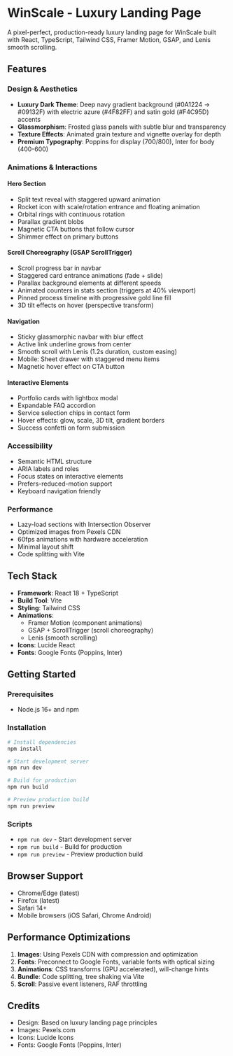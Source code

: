 # WinScale - Luxury Landing Page

A pixel-perfect, production-ready luxury landing page for WinScale built with React, TypeScript, Tailwind CSS, Framer Motion, GSAP, and Lenis smooth scrolling.

## Features

### Design & Aesthetics
- **Luxury Dark Theme**: Deep navy gradient background (#0A1224 → #09132F) with electric azure (#4F82FF) and satin gold (#F4C95D) accents
- **Glassmorphism**: Frosted glass panels with subtle blur and transparency
- **Texture Effects**: Animated grain texture and vignette overlay for depth
- **Premium Typography**: Poppins for display (700/800), Inter for body (400-600)

### Animations & Interactions

#### Hero Section
- Split text reveal with staggered upward animation
- Rocket icon with scale/rotation entrance and floating animation
- Orbital rings with continuous rotation
- Parallax gradient blobs
- Magnetic CTA buttons that follow cursor
- Shimmer effect on primary buttons

#### Scroll Choreography (GSAP ScrollTrigger)
- Scroll progress bar in navbar
- Staggered card entrance animations (fade + slide)
- Parallax background elements at different speeds
- Animated counters in stats section (triggers at 40% viewport)
- Pinned process timeline with progressive gold line fill
- 3D tilt effects on hover (perspective transform)

#### Navigation
- Sticky glassmorphic navbar with blur effect
- Active link underline grows from center
- Smooth scroll with Lenis (1.2s duration, custom easing)
- Mobile: Sheet drawer with staggered menu items
- Magnetic hover effect on CTA button

#### Interactive Elements
- Portfolio cards with lightbox modal
- Expandable FAQ accordion
- Service selection chips in contact form
- Hover effects: glow, scale, 3D tilt, gradient borders
- Success confetti on form submission

### Accessibility
- Semantic HTML structure
- ARIA labels and roles
- Focus states on interactive elements
- Prefers-reduced-motion support
- Keyboard navigation friendly

### Performance
- Lazy-load sections with Intersection Observer
- Optimized images from Pexels CDN
- 60fps animations with hardware acceleration
- Minimal layout shift
- Code splitting with Vite

## Tech Stack

- **Framework**: React 18 + TypeScript
- **Build Tool**: Vite
- **Styling**: Tailwind CSS
- **Animations**:
  - Framer Motion (component animations)
  - GSAP + ScrollTrigger (scroll choreography)
  - Lenis (smooth scrolling)
- **Icons**: Lucide React
- **Fonts**: Google Fonts (Poppins, Inter)

## Getting Started

### Prerequisites
- Node.js 16+ and npm

### Installation

```bash
# Install dependencies
npm install

# Start development server
npm run dev

# Build for production
npm run build

# Preview production build
npm run preview
```

### Scripts

- `npm run dev` - Start development server
- `npm run build` - Build for production
- `npm run preview` - Preview production build

## Browser Support

- Chrome/Edge (latest)
- Firefox (latest)
- Safari 14+
- Mobile browsers (iOS Safari, Chrome Android)

## Performance Optimizations

1. **Images**: Using Pexels CDN with compression and optimization
2. **Fonts**: Preconnect to Google Fonts, variable fonts with optical sizing
3. **Animations**: CSS transforms (GPU accelerated), will-change hints
4. **Bundle**: Code splitting, tree shaking via Vite
5. **Scroll**: Passive event listeners, RAF throttling

## Credits

- Design: Based on luxury landing page principles
- Images: Pexels.com
- Icons: Lucide Icons
- Fonts: Google Fonts (Poppins, Inter)